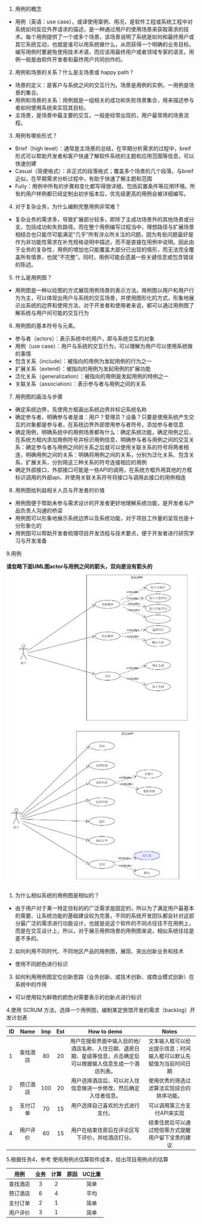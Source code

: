 1. 用例的概念
- 用例（英语：use case），或译使用案例、用况，是软件工程或系统工程中对系统如何反应外界请求的描述，是一种通过用户的使用场景来获取需求的技术。每个用例提供了一个或多个场景，该场景说明了系统是如何和最终用户或其它系统互动，也就是谁可以用系统做什么，从而获得一个明确的业务目标。编写用例时要避免使用技术术语，而应该用最终用户或者领域专家的语言。用例一般是由软件开发者和最终用户共同创作的。

2. 用例和场景的关系？什么是主场景或 happy path？
- 场景的定义：是客户与系统之间的交互行为。场景是用例的实例，一用例是场景的集合。
- 用例和场景的关系：用例就是一组相关的成功和失败场景集合，用来描述参与者如何使用系统来实现其目标。
- 主场景，是场景中最主要的交互，一般是经常出现的，用户最常用的场景流程。

3. 用例有哪些形式？
- Brief（high level）：通常是主场景的总结，在早期分析需求的过程中，breif形式可以帮助开发者和客户快速了解软件系统的主题和应用范围等信息，可以快速创建
- Casual（简便格式）：非正式的段落格式；覆盖多个场景的几个段落，与breif近似，在早期需求分析过程中，有助于快速了解主题和范围
- Fully：用例中所有的步骤和变化都写得很详细，包括前置条件等应用环境。所有的用户样例都已经定制出初步版本后，优先级更高的用例会被详细编写。

4. 对于复杂业务，为什么编制完整用例非常难？
- 复杂业务的需求多，导致扩展部分较多，即除了主成功场景外的其他场景或分支，包括成功和失败路径。而在整个用例编写过程当中，理想路径与扩展场景相结合也只能尽可能满足“几乎”所有涉众所关注的问题，因为有些问题最好是作为非功能性需求在补充规格说明中描述，而不是直接在用例中说明。因此由于业务的复杂性，用例的增加也只能覆盖大部分已出现的情形，而无法完全覆盖所有情景，也就“不完整”。同时，用例可能会遗漏一些关键信息或包含错误的陈述。

5. 什么是用例图？
- 用例图是一种以绘图的方式展现用例场景的表示方法。用例图以用户和用户行为为主，可以体现出用户与系统的交互场景，并使用图形化的方式，形象地展示出系统的边界和使用方法，对于开发者和使用者来说，都可以通过用例图了解系统与用户间可能的交互行为

6. 用例图的基本符号与元素。
- 参与者（actors）：表示系统中的用户，即与系统交互的对象
- 用例（use case）：用户与系统的交互行为，可以理解为用户可以使用系统做的事情
- 包含关系（include）：被指向的用例为发起用例的行为之一
- 扩展关系（extend）：被指向的用例为发起用例的扩展功能
- 泛化关系（generalization）：被指向的用例是发起用例的特例之一
- 关联关系（association）：表示参与者与用例之间的关系

7. 用例图的画法与步骤
- 确定系统边界，先使用方框画出系统边界并标记系统名称
- 确定参与者，明确参与者是谁：用户？管理员？设备？只要是使用系统产生交互的对象都是参与者，在系统边界外部使用参与者符号，添加参与者信息
- 确定用例，明确系统中的用例场景都有什么：确定系统功能，确定用例之后，在系统方框内添加用例符号并标识用例信息，明确参与者与用例之间的交互关系：确定参与者与用例之间的关系之后就可以使用关联关系的符号将两者相连，明确用例之间的关系：明确将用例之间的关系，分别为泛化关系、包含关系、扩展关系，分别用这三种关系的符号连接相应的用例
- 确定外部接口，外部接口可能是一些API的调用，在系统方框外用其他的方框标识调用的外部api，并使用关联关系符号将接口与调用此接口的用例相连

8. 用例图给利益相关人员与开发者的价值
- 用例图便于帮助未参与需求设计的开发者更好地理解系统功能，是开发者与产品负责人沟通的桥梁
- 用例图可以形象地展示系统边界以及系统功能，对于项目工作量的呈现也是十分形象化的
- 用例图可以帮助开发者梳理项目开发流程与技术要点，便于开发者进行研究学习与开发准备

9.用例

**请忽略下面UML图actor与用例之间的箭头，双向是没有箭头的**
![image](https://github.com/qw1998/xitongfenxi/blob/master/pic/%E9%85%92%E5%BA%97.jpg)
![image](https://github.com/qw1998/xitongfenxi/blob/master/pic/%E7%94%B5%E5%BD%B1%E7%A5%A8.jpg)

1. 为什么相似系统的用例图是相似的？
- 由于用户对于某一特定目标的的广泛需求是固定的，所以为了满足用户最基本的需要、让系统功能的基础建设较为完善，不同的系统开发团队都会针对这部分最广泛的需求进行功能设计，也就是说这个软件的不同点往往不在用例上，而是在交互设计上，所以，对于展示用例场景的用例图来说，相似系统往往是差不多的。

2. 如何利用不同时代、不同地区产品的用例图，展现、突出创新业务和技术
- 使用不同颜色进行标识

3. 如何利用用例图定位创新思路（业务创新、或技术创新、或商业模式创新）在系统中的作用
- 可以使用较为鲜艳的颜色对需要表示的创新点进行标识

4.使用 SCRUM 方法，选择一个用例图，编制某定旅馆开发的需求（backlog）开发计划表

|ID|Name|Imp|Est|How to demo|Notes|
|--------|:------:|:-----:|:------:|:-----:|:-----:|
|1|查找酒店|80|20|用户在搜索界面中输入目的地/酒店名称、入住日期、退房日期、星级等信息，点击确定后可以根据输入信息生成一个酒店列表。|文本输入框可以给出提示信息；时间输入框可以默认先赋值为当前时间日期|
|2|预订酒店|100|20|用户选择酒店后，可以对入住信息做进一步修改，然后确定入住者信息。|使用优秀的筛选过滤算法实现综合的排序功能。|
|3|支付订单|70|15|用户选择自己喜欢的方式进行支付。|可以调用第三方支付API来实现|
|4|用户评价|60|15|用户在结束住房后在评论区写下评价，并给酒店打分。|结束住房后可以通过短信等方式提醒用户留下宝贵的建议|

5.根据任务4，参考 使用用例点估算软件成本，给出项目用例点的估算

|用例|业务|计算|原因|UC比重|
|---|:---:|:---:|:---:|:---:|
|查找酒店|3|2||简单|
|预订酒店|6|4||平均|
|支付订单|2|1||简单|
|用户评价|3|1||简单|
